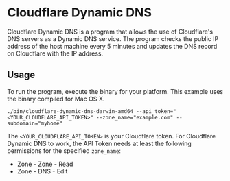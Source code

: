 # Cloudflare Dynamic DNS

Cloudflare Dynamic DNS is a program that allows the use of Cloudflare's DNS servers as a Dynamic DNS service. The program checks the public IP address of the host machine every 5 minutes and updates the DNS record on Cloudflare with the IP address.

## Usage

To run the program, execute the binary for your platform. This example uses the binary compiled for Mac OS X.

```
./bin/cloudflare-dynamic-dns-darwin-amd64 --api_token="<YOUR_CLOUDFLARE_API_TOKEN>" --zone_name="example.com" --subdomain="myhome"
```

The `<YOUR_CLOUDFLARE_API_TOKEN>` is your Cloudflare token. For Cloudflare Dynamic DNS to work, the API Token needs at least the following permissions for the specified `zone_name`:

- Zone - Zone - Read
- Zone - DNS - Edit
